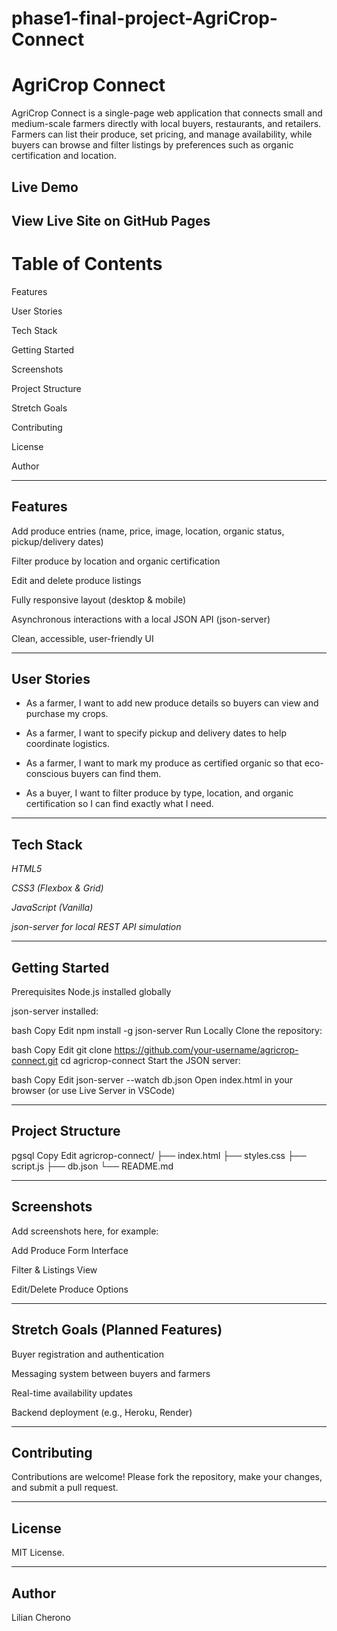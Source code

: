 # phase1-final-project-AgriCrop-Connect
# AgriCrop Connect
AgriCrop Connect is a single-page web application that connects small and medium-scale farmers directly with local buyers, restaurants, and retailers. Farmers can list their produce, set pricing, and manage availability, while buyers can browse and filter listings by preferences such as organic certification and location.


## Live Demo
## View Live Site on GitHub Pages

# Table of Contents
Features

User Stories

Tech Stack

Getting Started

Screenshots

Project Structure

Stretch Goals

Contributing

License

Author

---

## Features
Add produce entries (name, price, image, location, organic status, pickup/delivery dates)

Filter produce by location and organic certification

Edit and delete produce listings

Fully responsive layout (desktop & mobile)

Asynchronous interactions with a local JSON API (json-server)

Clean, accessible, user-friendly UI
 
 ---

## User Stories
- As a farmer, I want to add new produce details so buyers can view and purchase my crops.

- As a farmer, I want to specify pickup and delivery dates to help coordinate logistics.

- As a farmer, I want to mark my produce as certified organic so that eco-conscious buyers can find them.

- As a buyer, I want to filter produce by type, location, and organic certification so I can find exactly what I need.

---

## Tech Stack
*HTML5*

*CSS3 (Flexbox & Grid)*

*JavaScript (Vanilla)*

*json-server for local REST API simulation*

---

## Getting Started
Prerequisites
Node.js installed globally

json-server installed:

bash
Copy
Edit
npm install -g json-server
Run Locally
Clone the repository:

bash
Copy
Edit
git clone https://github.com/your-username/agricrop-connect.git
cd agricrop-connect
Start the JSON server:

bash
Copy
Edit
json-server --watch db.json
Open index.html in your browser (or use Live Server in VSCode)

---

## Project Structure
pgsql
Copy
Edit
agricrop-connect/
├── index.html
├── styles.css
├── script.js
├── db.json
└── README.md

---

## Screenshots
Add screenshots here, for example:

Add Produce Form Interface

Filter & Listings View

Edit/Delete Produce Options

---

## Stretch Goals (Planned Features)
Buyer registration and authentication

Messaging system between buyers and farmers

Real-time availability updates

Backend deployment (e.g., Heroku, Render)

---

## Contributing
Contributions are welcome!
Please fork the repository, make your changes, and submit a pull request.

---

## License
MIT License.

---

## Author
Lilian Cherono
